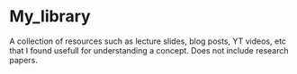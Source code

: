 # My_library
A collection of resources such as lecture slides, blog posts, YT videos, etc that I found usefull for understanding a concept. Does not include research papers.
